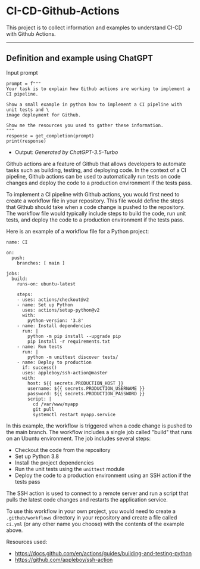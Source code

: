 # CI-CD-Github-Actions
This project is to collect information and examples to understand CI-CD with Github Actions.

---
## Definition and example using ChatGPT
Input prompt
```
prompt = f"""
Your task is to explain how Github actions are working to implement a CI pipeline.

Show a small example in python how to implement a CI pipeline with unit tests and \
image deployment for Github. 

Show me the resources you used to gather these information. 
"""
response = get_completion(prompt)
print(response)
```

- Output:
_Generated by ChatGPT-3.5-Turbo_

Github actions are a feature of Github that allows developers to automate tasks such as building, testing, and deploying code. In the context of a CI pipeline, Github actions can be used to automatically run tests on code changes and deploy the code to a production environment if the tests pass.

To implement a CI pipeline with Github actions, you would first need to create a workflow file in your repository. This file would define the steps that Github should take when a code change is pushed to the repository. The workflow file would typically include steps to build the code, run unit tests, and deploy the code to a production environment if the tests pass.

Here is an example of a workflow file for a Python project:

```
name: CI

on:
  push:
    branches: [ main ]

jobs:
  build:
    runs-on: ubuntu-latest

    steps:
    - uses: actions/checkout@v2
    - name: Set up Python
      uses: actions/setup-python@v2
      with:
        python-version: '3.8'
    - name: Install dependencies
      run: |
        python -m pip install --upgrade pip
        pip install -r requirements.txt
    - name: Run tests
      run: |
        python -m unittest discover tests/
    - name: Deploy to production
      if: success()
      uses: appleboy/ssh-action@master
      with:
        host: ${{ secrets.PRODUCTION_HOST }}
        username: ${{ secrets.PRODUCTION_USERNAME }}
        password: ${{ secrets.PRODUCTION_PASSWORD }}
        script: |
          cd /var/www/myapp
          git pull
          systemctl restart myapp.service
```

In this example, the workflow is triggered when a code change is pushed to the main branch. The workflow includes a single job called "build" that runs on an Ubuntu environment. The job includes several steps:

- Checkout the code from the repository
- Set up Python 3.8
- Install the project dependencies
- Run the unit tests using the `unittest` module
- Deploy the code to a production environment using an SSH action if the tests pass

The SSH action is used to connect to a remote server and run a script that pulls the latest code changes and restarts the application service.

To use this workflow in your own project, you would need to create a `.github/workflows` directory in your repository and create a file called `ci.yml` (or any other name you choose) with the contents of the example above.

Resources used:
- https://docs.github.com/en/actions/guides/building-and-testing-python
- https://github.com/appleboy/ssh-action
